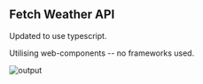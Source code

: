 ## Fetch Weather API

Updated to use typescript.

Utilising web-components -- no frameworks used.

![output](https://github.com/user-attachments/assets/d3753d3d-e174-4aa5-b18d-dc4f59d548f1)
